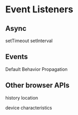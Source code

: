 # Event Listeners

## Async
setTimeout
setInterval

##  Events
Default Behavior
Propagation

## Other browser APIs

history
location

device characteristics
